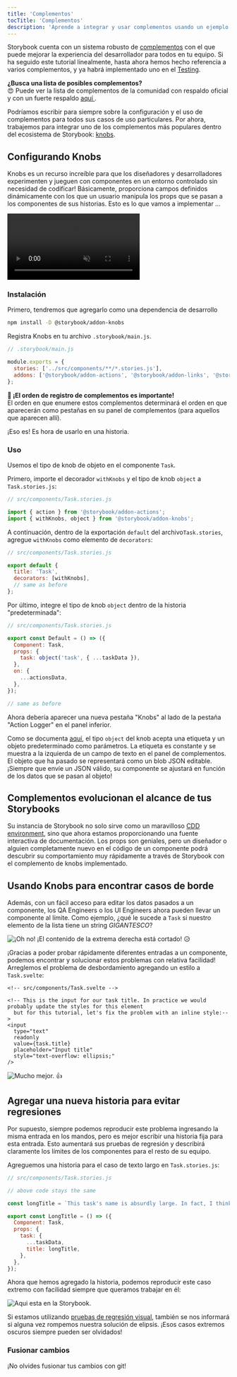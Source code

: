 ```yaml
---
title: 'Complementos'
tocTitle: 'Complementos'
description: 'Aprende a integrar y usar complementos usando un ejemplo popular'
---
```


Storybook cuenta con un sistema robusto de [complementos](https://storybook.js.org/docs/svelte/configure/storybook-addons) con el que puede mejorar la experiencia del desarrollador para todos en tu equipo. Si ha seguido este tutorial linealmente, hasta ahora hemos hecho referencia a varios complementos, y ya habrá implementado uno en el [Testing](/intro-to-storybook/svelte/es/test/).

<div class="aside">
  <strong>¿Busca una lista de posibles complementos?</strong>
  <br/>
  😍 Puede ver la lista de complementos de la comunidad con respaldo oficial y con un fuerte respaldo <a href="https://storybook.js.org/addons"> aquí </a>.
</div>

Podríamos escribir para siempre sobre la configuración y el uso de complementos para todos sus casos de uso particulares. Por ahora, trabajemos para integrar uno de los complementos más populares dentro del ecosistema de Storybook: [knobs](https://github.com/storybooks/storybook/tree/master/addons/knobs).

## Configurando Knobs

Knobs es un recurso increíble para que los diseñadores y desarrolladores experimenten y jueguen con componentes en un entorno controlado sin necesidad de codificar! Básicamente, proporciona campos definidos dinámicamente con los que un usuario manipula los props que se pasan a los componentes de sus historias. Esto es lo que vamos a implementar ...

<video autoPlay muted playsInline loop>
  <source
    src="/intro-to-storybook/addon-knobs-demo.mp4"
    type="video/mp4"
  />
</video>

### Instalación

Primero, tendremos que agregarlo como una dependencia de desarrollo

```bash
npm install -D @storybook/addon-knobs
```

Registra Knobs en tu archivo `.storybook/main.js`.

```javascript
// .storybook/main.js

module.exports = {
  stories: ['../src/components/**/*.stories.js'],
  addons: ['@storybook/addon-actions', '@storybook/addon-links', '@storybook/addon-knobs'],
};
```

<div class="aside">
<strong> 📝 ¡El orden de registro de complementos es importante! </strong>
<br/>
El orden en que enumere estos complementos determinará el orden en que aparecerán como pestañas en su panel de complementos (para aquellos que aparecen allí).
</div>

¡Eso es! Es hora de usarlo en una historia.

### Uso

Usemos el tipo de knob de objeto en el componente `Task`.

Primero, importe el decorador `withKnobs` y el tipo de knob `object` a `Task.stories.js`:

```javascript
// src/components/Task.stories.js

import { action } from '@storybook/addon-actions';
import { withKnobs, object } from '@storybook/addon-knobs';
```

A continuación, dentro de la exportación `default` del archivo`Task.stories`, agregue `withKnobs` como elemento de `decorators`:

```javascript
// src/components/Task.stories.js

export default {
  title: 'Task',
  decorators: [withKnobs],
  // same as before
};
```

Por último, integre el tipo de knob `object` dentro de la historia "predeterminada":

```javascript
// src/components/Task.stories.js

export const Default = () => ({
  Component: Task,
  props: {
    task: object('task', { ...taskData }),
  },
  on: {
    ...actionsData,
  },
});

// same as before
```

Ahora debería aparecer una nueva pestaña "Knobs" al lado de la pestaña "Action Logger" en el panel inferior.

Como se documenta [aquí](https://github.com/storybooks/storybook/tree/master/addons/knobs#object), el tipo `object` del knob acepta una etiqueta y un objeto predeterminado como parámetros. La etiqueta es constante y se muestra a la izquierda de un campo de texto en el panel de complementos. El objeto que ha pasado se representará como un blob JSON editable. ¡Siempre que envíe un JSON válido, su componente se ajustará en función de los datos que se pasan al objeto!

## Complementos evolucionan el alcance de tus Storybooks

Su instancia de Storybook no solo sirve como un maravilloso [CDD environment](https://www.componentdriven.org/), sino que ahora estamos proporcionando una fuente interactiva de documentación. Los props son geniales, pero un diseñador o alguien completamente nuevo en el código de un componente podrá descubrir su comportamiento muy rápidamente a través de Storybook con el complemento de knobs implementado.

## Usando Knobs para encontrar casos de borde

Además, con un fácil acceso para editar los datos pasados ​​a un componente, los QA Engineers o los UI Engineers ahora pueden llevar un componente al límite. Como ejemplo, ¿qué le sucede a `Task` si nuestro elemento de la lista tiene un string _GIGANTESCO_?

![¡Oh no! ¡El contenido de la extrema derecha está cortado!](/intro-to-storybook/addon-knobs-demo-edge-case.png) 😥

¡Gracias a poder probar rápidamente diferentes entradas a un componente, podemos encontrar y solucionar estos problemas con relativa facilidad! Arreglemos el problema de desbordamiento agregando un estilo a `Task.svelte`:

```svelte
<!-- src/components/Task.svelte -->

<!-- This is the input for our task title. In practice we would probably update the styles for this element
  but for this tutorial, let's fix the problem with an inline style:-->
<input
  type="text"
  readonly
  value={task.title}
  placeholder="Input title"
  style="text-overflow: ellipsis;"
/>
```

![Mucho mejor.](/intro-to-storybook/addon-knobs-demo-edge-case-resolved.png) 👍

## Agregar una nueva historia para evitar regresiones

Por supuesto, siempre podemos reproducir este problema ingresando la misma entrada en los mandos, pero es mejor escribir una historia fija para esta entrada. Esto aumentará sus pruebas de regresión y describirá claramente los límites de los componentes para el resto de su equipo.

Agreguemos una historia para el caso de texto largo en `Task.stories.js`:

```javascript
// src/components/Task.stories.js

// above code stays the same

const longTitle = `This task's name is absurdly large. In fact, I think if I keep going I might end up with content overflow. What will happen? The star that represents a pinned task could have text overlapping. The text could cut-off abruptly when it reaches the star. I hope not!`;

export const LongTitle = () => ({
  Component: Task,
  props: {
    task: {
      ...taskData,
      title: longTitle,
    },
  },
});
```

Ahora que hemos agregado la historia, podemos reproducir este caso extremo con facilidad siempre que queramos trabajar en él:

![Aqui esta en la Storybook.](/intro-to-storybook/addon-knobs-demo-edge-case-in-storybook.png)

Si estamos utilizando [pruebas de regresión visual](/intro-to-storybook/svelte/es/test/), también se nos informará si alguna vez rompemos nuestra solución de elipsis. ¡Esos casos extremos oscuros siempre pueden ser olvidados!

### Fusionar cambios

¡No olvides fusionar tus cambios con git!
